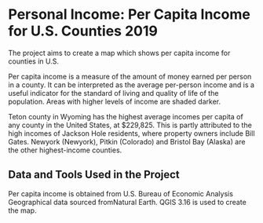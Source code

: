 # Personal Income: Per Capita Income for U.S. Counties 2019

The project aims to create a map which shows per capita income for counties in U.S. 

Per capita income is a measure of the amount of money earned per person in a county. 
It can be interpreted as the average per-person income and is a useful indicator for the standard of living and quality of life of the population.
Areas with higher levels of income are shaded darker.

Teton county in Wyoming has the highest average incomes per capita of any county in the United States, at $229,825. This is partly attributed to the high incomes of Jackson Hole residents, where property owners include Bill Gates. Newyork (Newyork), Pitkin (Colorado) and Bristol Bay (Alaska) are the other highest-income counties.
		
## Data and Tools Used in the Project
Per capita income is obtained from U.S. Bureau of Economic Analysis</a> 
Geographical data sourced fromNatural Earth.
QGIS 3.16 is used to create the map.

